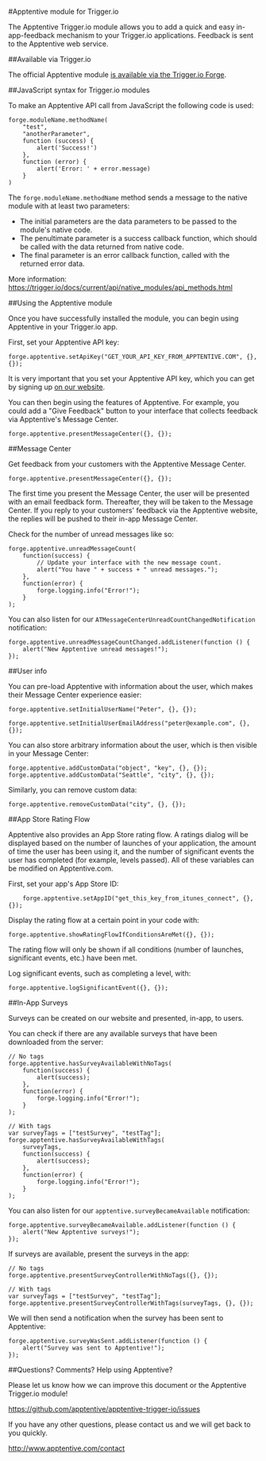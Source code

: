 #Apptentive module for Trigger.io

The Apptentive Trigger.io module allows you to add a quick and easy in-app-feedback mechanism to your Trigger.io applications. Feedback is sent to the Apptentive web service.

##Available via Trigger.io

The official Apptentive module [is available via the Trigger.io Forge](https://trigger.io/modules/apptentive/).

##JavaScript syntax for Trigger.io modules

To make an Apptentive API call from JavaScript the following code is used:

    forge.moduleName.methodName(
		"test",
		"anotherParameter",
        function (success) {
			alert('Success!')
		},
        function (error) {
			alert('Error: ' + error.message)
		}
    )

The `forge.moduleName.methodName` method sends a message to the native module with at least two parameters:

 - The initial parameters are the data parameters to be passed to the module's native code.
 - The penultimate parameter is a success callback function, which should be called with the data returned from native code.
 - The final parameter is an error callback function, called with the returned error data.

More information:
https://trigger.io/docs/current/api/native_modules/api_methods.html

##Using the Apptentive module

Once you have successfully installed the module, you can begin using Apptentive in your Trigger.io app.

First, set your Apptentive API key:

	forge.apptentive.setApiKey("GET_YOUR_API_KEY_FROM_APPTENTIVE.COM", {}, {});

It is very important that you set your Apptentive API key, which you can get by signing up [on our website](http://www.apptentive.com/).

You can then begin using the features of Apptentive. For example, you could add a "Give Feedback" button to your interface that collects feedback via Apptentive's Message Center. 

    forge.apptentive.presentMessageCenter({}, {});
   
##Message Center

Get feedback from your customers with the Apptentive Message Center.

	forge.apptentive.presentMessageCenter({}, {});

The first time you present the Message Center, the user will be presented with an email feedback form. Thereafter, they will be taken to the Message Center. If you reply to your customers' feedback via the Apptentive website, the replies will be pushed to their in-app Message Center. 

Check for the number of unread messages like so:

    forge.apptentive.unreadMessageCount(
		function(success) {
			// Update your interface with the new message count.
			alert("You have " + success + " unread messages.");
		},
		function(error) {
			forge.logging.info("Error!");
		}
    );

You can also listen for our `ATMessageCenterUnreadCountChangedNotification` notification:

    forge.apptentive.unreadMessageCountChanged.addListener(function () {
        alert("New Apptentive unread messages!");
    });

##User info

You can pre-load Apptentive with information about the user, which makes their Message Center experience easier:

	forge.apptentive.setInitialUserName("Peter", {}, {});

	forge.apptentive.setInitialUserEmailAddress("peter@example.com", {}, {});

You can also store arbitrary information about the user, which is then visible in your Message Center:

    forge.apptentive.addCustomData("object", "key", {}, {});
	forge.apptentive.addCustomData("Seattle", "city", {}, {});

Similarly, you can remove custom data:

	forge.apptentive.removeCustomData("city", {}, {});

##App Store Rating Flow

Apptentive also provides an App Store rating flow. A ratings dialog will be displayed based on the number of launches of your application, the amount of time the user has been using it, and the number of significant events the user has completed (for example, levels passed). All of these variables can be modified on Apptentive.com.

First, set your app's App Store ID:

        forge.apptentive.setAppID("get_this_key_from_itunes_connect", {}, {});

Display the rating flow at a certain point in your code with:

	forge.apptentive.showRatingFlowIfConditionsAreMet({}, {});

The rating flow will only be shown if all conditions (number of launches, significant events, etc.) have been met.

Log significant events, such as completing a level, with:

	forge.apptentive.logSignificantEvent({}, {});

##In-App Surveys

Surveys can be created on our website and presented, in-app, to users.

You can check if there are any available surveys that have been downloaded from the server:

    // No tags
	forge.apptentive.hasSurveyAvailableWithNoTags(
		function(success) {
			alert(success);
		},
		function(error) {
			forge.logging.info("Error!");
		}
    );

	// With tags
	var surveyTags = ["testSurvey", "testTag"];
	forge.apptentive.hasSurveyAvailableWithTags(
		surveyTags,
		function(success) {
			alert(success);
		},
		function(error) {
			forge.logging.info("Error!");
		}
	);

You can also listen for our `apptentive.surveyBecameAvailable` notification:

    forge.apptentive.surveyBecameAvailable.addListener(function () {
        alert("New Apptentive surveys!");
    });

If surveys are available, present the surveys in the app:

	// No tags
	forge.apptentive.presentSurveyControllerWithNoTags({}, {});

	// With tags
	var surveyTags = ["testSurvey", "testTag"];
	forge.apptentive.presentSurveyControllerWithTags(surveyTags, {}, {});

We will then send a notification when the survey has been sent to Apptentive:

    forge.apptentive.surveyWasSent.addListener(function () {
        alert("Survey was sent to Apptentive!");
    });

##Questions? Comments? Help using Apptentive?

Please let us know how we can improve this document or the Apptentive Trigger.io module!

https://github.com/apptentive/apptentive-trigger-io/issues

If you have any other questions, please contact us and we will get back to you quickly.

http://www.apptentive.com/contact
